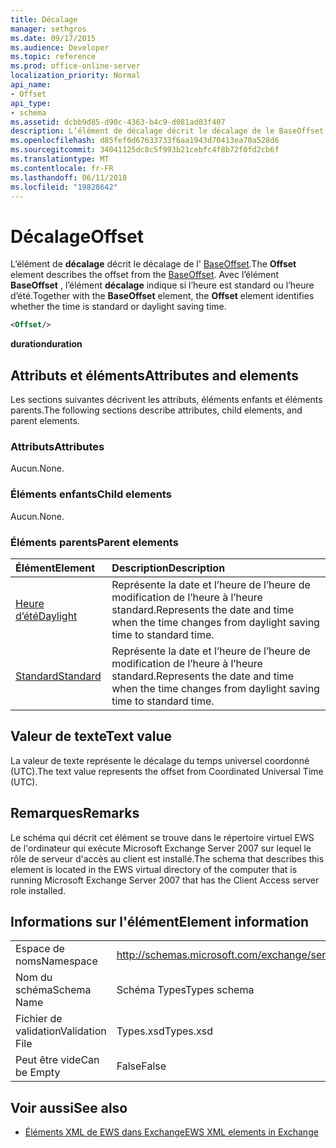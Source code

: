 ```yaml
---
title: Décalage
manager: sethgros
ms.date: 09/17/2015
ms.audience: Developer
ms.topic: reference
ms.prod: office-online-server
localization_priority: Normal
api_name:
- Offset
api_type:
- schema
ms.assetid: dcbb9d85-d90c-4363-b4c9-d081ad03f407
description: L’élément de décalage décrit le décalage de le BaseOffset. Avec l’élément BaseOffset, l’élément de décalage indique si l’heure est standard ou l’heure d’été.
ms.openlocfilehash: d85fef0d67633733f6aa1943d70413ea70a528d6
ms.sourcegitcommit: 34041125dc8c5f993b21cebfc4f8b72f0fd2cb6f
ms.translationtype: MT
ms.contentlocale: fr-FR
ms.lasthandoff: 06/11/2018
ms.locfileid: "19828642"
---
```

# <a name="offset"></a><span data-ttu-id="5b516-104">Décalage</span><span class="sxs-lookup"><span data-stu-id="5b516-104">Offset</span></span>

<span data-ttu-id="5b516-105">L’élément de **décalage** décrit le décalage de l' [BaseOffset](baseoffset.md).</span><span class="sxs-lookup"><span data-stu-id="5b516-105">The **Offset** element describes the offset from the [BaseOffset](baseoffset.md).</span></span> <span data-ttu-id="5b516-106">Avec l’élément **BaseOffset** , l’élément **décalage** indique si l’heure est standard ou l’heure d’été.</span><span class="sxs-lookup"><span data-stu-id="5b516-106">Together with the **BaseOffset** element, the **Offset** element identifies whether the time is standard or daylight saving time.</span></span> 
  
```xml
<Offset/>
```

 <span data-ttu-id="5b516-107">**duration**</span><span class="sxs-lookup"><span data-stu-id="5b516-107">**duration**</span></span>
## <a name="attributes-and-elements"></a><span data-ttu-id="5b516-108">Attributs et éléments</span><span class="sxs-lookup"><span data-stu-id="5b516-108">Attributes and elements</span></span>

<span data-ttu-id="5b516-109">Les sections suivantes décrivent les attributs, éléments enfants et éléments parents.</span><span class="sxs-lookup"><span data-stu-id="5b516-109">The following sections describe attributes, child elements, and parent elements.</span></span>
  
### <a name="attributes"></a><span data-ttu-id="5b516-110">Attributs</span><span class="sxs-lookup"><span data-stu-id="5b516-110">Attributes</span></span>

<span data-ttu-id="5b516-111">Aucun.</span><span class="sxs-lookup"><span data-stu-id="5b516-111">None.</span></span>
  
### <a name="child-elements"></a><span data-ttu-id="5b516-112">Éléments enfants</span><span class="sxs-lookup"><span data-stu-id="5b516-112">Child elements</span></span>

<span data-ttu-id="5b516-113">Aucun.</span><span class="sxs-lookup"><span data-stu-id="5b516-113">None.</span></span>
  
### <a name="parent-elements"></a><span data-ttu-id="5b516-114">Éléments parents</span><span class="sxs-lookup"><span data-stu-id="5b516-114">Parent elements</span></span>

|<span data-ttu-id="5b516-115">**Élément**</span><span class="sxs-lookup"><span data-stu-id="5b516-115">**Element**</span></span>|<span data-ttu-id="5b516-116">**Description**</span><span class="sxs-lookup"><span data-stu-id="5b516-116">**Description**</span></span>|
|:-----|:-----|
|[<span data-ttu-id="5b516-117">Heure d’été</span><span class="sxs-lookup"><span data-stu-id="5b516-117">Daylight</span></span>](daylight.md) <br/> |<span data-ttu-id="5b516-118">Représente la date et l’heure de l’heure de modification de l’heure à l’heure standard.</span><span class="sxs-lookup"><span data-stu-id="5b516-118">Represents the date and time when the time changes from daylight saving time to standard time.</span></span>  <br/> |
|[<span data-ttu-id="5b516-119">Standard</span><span class="sxs-lookup"><span data-stu-id="5b516-119">Standard</span></span>](standard.md) <br/> |<span data-ttu-id="5b516-120">Représente la date et l’heure de l’heure de modification de l’heure à l’heure standard.</span><span class="sxs-lookup"><span data-stu-id="5b516-120">Represents the date and time when the time changes from daylight saving time to standard time.</span></span>  <br/> |
   
## <a name="text-value"></a><span data-ttu-id="5b516-121">Valeur de texte</span><span class="sxs-lookup"><span data-stu-id="5b516-121">Text value</span></span>

<span data-ttu-id="5b516-122">La valeur de texte représente le décalage du temps universel coordonné (UTC).</span><span class="sxs-lookup"><span data-stu-id="5b516-122">The text value represents the offset from Coordinated Universal Time (UTC).</span></span>
  
## <a name="remarks"></a><span data-ttu-id="5b516-123">Remarques</span><span class="sxs-lookup"><span data-stu-id="5b516-123">Remarks</span></span>

<span data-ttu-id="5b516-124">Le schéma qui décrit cet élément se trouve dans le répertoire virtuel EWS de l'ordinateur qui exécute Microsoft Exchange Server 2007 sur lequel le rôle de serveur d'accès au client est installé.</span><span class="sxs-lookup"><span data-stu-id="5b516-124">The schema that describes this element is located in the EWS virtual directory of the computer that is running Microsoft Exchange Server 2007 that has the Client Access server role installed.</span></span>
  
## <a name="element-information"></a><span data-ttu-id="5b516-125">Informations sur l'élément</span><span class="sxs-lookup"><span data-stu-id="5b516-125">Element information</span></span>

|||
|:-----|:-----|
|<span data-ttu-id="5b516-126">Espace de noms</span><span class="sxs-lookup"><span data-stu-id="5b516-126">Namespace</span></span>  <br/> |http://schemas.microsoft.com/exchange/services/2006/types  <br/> |
|<span data-ttu-id="5b516-127">Nom du schéma</span><span class="sxs-lookup"><span data-stu-id="5b516-127">Schema Name</span></span>  <br/> |<span data-ttu-id="5b516-128">Schéma Types</span><span class="sxs-lookup"><span data-stu-id="5b516-128">Types schema</span></span>  <br/> |
|<span data-ttu-id="5b516-129">Fichier de validation</span><span class="sxs-lookup"><span data-stu-id="5b516-129">Validation File</span></span>  <br/> |<span data-ttu-id="5b516-130">Types.xsd</span><span class="sxs-lookup"><span data-stu-id="5b516-130">Types.xsd</span></span>  <br/> |
|<span data-ttu-id="5b516-131">Peut être vide</span><span class="sxs-lookup"><span data-stu-id="5b516-131">Can be Empty</span></span>  <br/> |<span data-ttu-id="5b516-132">False</span><span class="sxs-lookup"><span data-stu-id="5b516-132">False</span></span>  <br/> |
   
## <a name="see-also"></a><span data-ttu-id="5b516-133">Voir aussi</span><span class="sxs-lookup"><span data-stu-id="5b516-133">See also</span></span>



- [<span data-ttu-id="5b516-134">Éléments XML de EWS dans Exchange</span><span class="sxs-lookup"><span data-stu-id="5b516-134">EWS XML elements in Exchange</span></span>](ews-xml-elements-in-exchange.md)

